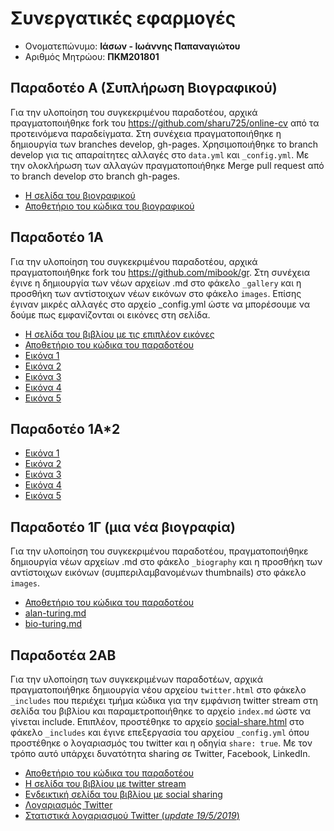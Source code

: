 # Συνεργατικές εφαρμογές

*  Ονοματεπώνυμο: **Ιάσων - Ιωάννης Παπαναγιώτου**
*  Αριθμός Μητρώου: **ΠΚΜ201801**

## Παραδοτέο Α (Συπλήρωση Βιογραφικού)

Για την υλοποίηση του συγκεκριμένου παραδοτέου, αρχικά πραγματοποιήθηκε fork του https://github.com/sharu725/online-cv από τα προτεινόμενα παραδείγματα. Στη συνέχεια πραγματοποιήθηκε η δημιουργία των branches develop, gh-pages.  Χρησιμοποιήθηκε το branch develop για τις απαραίτητες αλλαγές στο `data.yml` και `_config.yml`. Με την ολοκλήρωση των αλλαγών πραγματοποιήθηκε  Merge pull request από το branch develop στο branch gh-pages.
*  [Η σελίδα του βιογραφικού](https://c18papa.github.io/c18papa-cv/)
*  [Αποθετήριο του κώδικα του βιογραφικού](https://github.com/c18papa/c18papa-cv/tree/gh-pages)

## Παραδοτέο 1Α

Για την υλοποίηση του συγκεκριμένου παραδοτέου, αρχικά πραγματοποιήθηκε fork του https://github.com/mibook/gr. Στη συνέχεια έγινε η δημιουργία των νέων αρχείων .md στο φάκελο `_gallery` και η προσθήκη των αντίστοιχων νέων εικόνων στο φάκελο `images`. Επίσης έγιναν μικρές αλλαγές στο αρχείο _config.yml ώστε να μπορέσουμε να δούμε πως εμφανίζονται οι εικόνες στη σελίδα.

*  [Η σελίδα του βιβλίου με τις επιπλέον εικόνες](https://c18papa.github.io/gr/)
*  [Αποθετήριο του κώδικα του παραδοτέου](https://github.com/c18papa/gr)
*  [Εικόνα 1](https://github.com/c18papa/gr/blob/gh-pages/_gallery/tux.md)
*  [Εικόνα 2](https://github.com/c18papa/gr/blob/gh-pages/_gallery/beastie.md)
*  [Εικόνα 3](https://github.com/c18papa/gr/blob/gh-pages/_gallery/defcon.md)
*  [Εικόνα 4](https://github.com/c18papa/gr/blob/gh-pages/_gallery/amiga.md)
*  [Εικόνα 5](https://github.com/c18papa/gr/blob/gh-pages/_gallery/esp8266.md)

## Παραδοτέο 1Α*2

*  [Εικόνα 1](https://github.com/c18papa/gr/blob/gh-pages/_gallery/vi.md)
*  [Εικόνα 2](https://github.com/c18papa/gr/blob/gh-pages/_gallery/slack.md)
*  [Εικόνα 3](https://github.com/c18papa/gr/blob/gh-pages/_gallery/wireframes.md)
*  [Εικόνα 4](https://github.com/c18papa/gr/blob/gh-pages/_gallery/appinventor.md)
*  [Εικόνα 5](https://github.com/c18papa/gr/blob/gh-pages/_gallery/google_duplex.md)

## Παραδοτέο 1Γ (μια νέα βιογραφία)

Για την υλοποίηση του συγκεκριμένου παραδοτέου, πραγματοποιήθηκε δημιουργία νέων αρχείων .md στο φάκελο `_biography` και η προσθήκη των αντίστοιχων εικόνων (συμπεριλαμβανομένων thumbnails) στο φάκελο `images`.

*  [Αποθετήριο του κώδικα του παραδοτέου](https://github.com/c18papa/gr)
*  [alan-turing.md](https://github.com/c18papa/gr/blob/gh-pages/_biography/alan-turing.md)
*  [bio-turing.md](https://github.com/c18papa/gr/blob/gh-pages/_biography/bio-turing.md)

## Παραδοτέα 2ΑΒ

Για την υλοποίηση των συγκεκριμένων παραδοτέων, αρχικά πραγματοποιήθηκε δημιουργία νέου αρχείου `twitter.html` στο φάκελο `_includes` που περιέχει τμήμα κώδικα για την εμφάνιση twitter stream στη σελίδα του βιβλίου και παραμετροποιήθηκε το αρχείο `index.md` ώστε να γίνεται include. Επιπλέον, προστέθηκε το αρχείο [social-share.html](https://github.com/mmistakes/minimal-mistakes/blob/master/_includes/social-share.html) στο φάκελο `_includes` και έγινε επεξεργασία του αρχείου `_config.yml` όπου προστέθηκε ο λογαριασμός του twitter και η οδηγία `share: true`. Με τον τρόπο αυτό υπάρχει δυνατότητα sharing σε Twitter, Facebook, LinkedIn. 

*  [Αποθετήριο του κώδικα του παραδοτέου](https://github.com/c18papa/gr)
*  [Η σελίδα του βιβλίου με twitter stream](https://c18papa.github.io/gr/)
*  [Ενδεικτική σελίδα του βιβλίου με social sharing](https://c18papa.github.io/gr/gallery/architecture-model/)
*  [Λογαριασμός Twitter](https://twitter.com/c18papa)
*  [Στατιστικά λογαριασμού Twitter (*update 19/5/2019*)](https://github.com/c18papa/blob/blob/master/tweet_activity_metrics_c18papa.csv)

